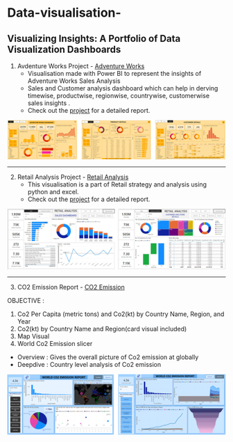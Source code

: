 # Data-visualisation-
 Visualizing Insights: A Portfolio of  Data Visualization Dashboards
--------------------------------------------------------------------------------------------------

1. Avdenture Works Project - [Adventure Works](https://github.com/prati1201/Adventure-Works-Analysis)
   - Visualisation made with Power BI to represent the insights of Adventure Works Sales Analysis
   - Sales and Customer analysis dashboard which can help in derving timewise, productwise, regionwise, countrywise, customerwise sales insights .
   - Check out the [project](https://github.com/prati1201/Adventure-Works-Analysis) for a detailed report.

![1](https://github.com/prati1201/Data-visualisation-/blob/main/1.%20Adw.png)

-------------------------------------------------------------------------------------------------
2. Retail Analysis Project - [Retail Analysis](https://github.com/prati1201/Retail-Analysis)
   - This visualisation is a part of Retail strategy and analysis using python and excel.
   - Check out the [project](https://github.com/prati1201/Retail-Analysis) for a detailed report.

![4](https://github.com/prati1201/Data-visualisation-/blob/main/2.%20Retail.png)

--------------------------------------------------------------------------------------------------
 3. CO2 Emission Report - [CO2 Emission](https://github.com/prati1201/Data-visualisation-/blob/main/CO2%20Emmision.pbix)

OBJECTIVE :
1. Co2 Per Capita (metric tons) and Co2(kt) by Country Name, Region, and Year 
2. Co2(kt) by Country Name and Region(card visual included) 
3. Map Visual 
4. World Co2 Emission slicer 

+ Overview : Gives the overall picture of Co2 emission at globally
+ Deepdive : Country level analysis of Co2 emission

![5](https://github.com/prati1201/Data-visualisation-/blob/main/Co2%20emmision.png)


